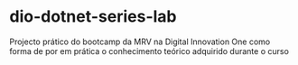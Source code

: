 # dio-dotnet-series-lab
Projecto prático do bootcamp da MRV na Digital Innovation One como forma de por em prática o conhecimento teórico adquirido durante o curso
